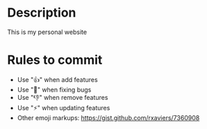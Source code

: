 # Description
This is my personal website

# Rules to commit
 - Use ":+1:" when add features
 - Use ":bug:" when fixing bugs
 - Use ":-1:" when remove features
 - Use ":zap:" when updating features
 - Other emoji markups: https://gist.github.com/rxaviers/7360908
